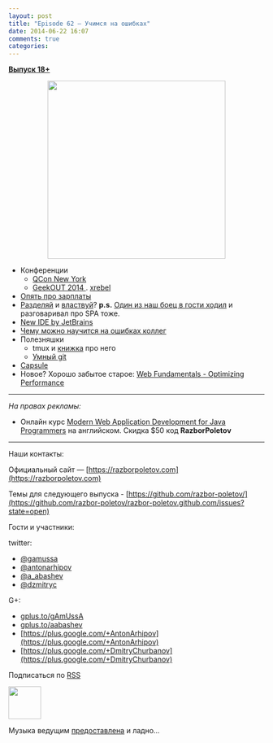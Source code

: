 ```yaml
---
layout: post
title: "Episode 62 — Учимся на ошибках"
date: 2014-06-22 16:07
comments: true
categories: 
---
```


[__Выпуск 18+__](http://s2.developerslife.ru/public/images/gifs/63e1f331-bee2-4648-af36-709f123ea05d.gif)

<div class="separator" style="clear: both; text-align: center;">
<a href="https://razborpoletov.com/images/razbor_62_text.jpg" imageanchor="1" style="margin-left: 1em; margin-right: 1em;"><img border="0" height="350" src="https://razborpoletov.com/images/razbor_62_text.jpg" width="350" /></a>
</div>

* Конференции
	* [QCon New York](https://qconnewyork.com/schedule-2014) 
	* [GeekOUT 2014 ](http://2014.geekout.ee/). [xrebel](http://xrebel.com)
* [Опять про зарплаты](http://www.forbes.com/sites/cameronkeng/2014/06/22/employees-that-stay-in-companies-longer-than-2-years-get-paid-50-less/)
* [Разделяй](http://programmers.stackexchange.com/questions/107503/is-it-common-to-separate-back-end-and-front-end-into-two-positions-on-web-develo) и [властвуй](http://lostechies.com/bradcarleton/2014/03/25/frontend-backend-gotta-keepem-separated/)? __p.s.__ [Один из наш боец в гости ходил](http://americhka.us/2014/06/21/427-%D0%BF%D1%80%D0%BE%D0%B3%D1%80%D0%B0%D0%BC%D0%BC%D0%B8%D1%81%D1%82%D1%8B) и разговаривал про SPA тоже.
* [New IDE by JetBrains](http://blog.jetbrains.com/blog/2014/06/09/0xdbe-brand-new-ide-for-dbas-and-sql-developers/
)
* [Чему можно научится на ошибках коллег](http://static.googleusercontent.com/media/research.google.com/de//pubs/archive/42184.pdf
)
* Полезняшки
	* tmux и [книжка](http://pragprog.com/book/bhtmux/tmux) про него
	* [Умный git](http://www.syntevo.com/smartgithg/) 
* [Capsule](https://github.com/puniverse/capsule) 
* Новое? Хорошо забытое старое: [Web Fundamentals - Optimizing Performance](https://developers.google.com/web/fundamentals/performance/)


---

_На правах рекламы:_

* Онлайн курс [Modern Web Application Development for Java Programmers](http://www.eventbrite.com/e/modern-web-application-development-for-java-programmers-starts-07272014-tickets-11465653077) на английском. Скидка $50 код **RazborPoletov**

---


Наши контакты:

Официальный сайт — [https://razborpoletov.com](https://razborpoletov.com)

Темы для следующего выпуска - [https://github.com/razbor-poletov/](https://github.com/razbor-poletov/razbor-poletov.github.com/issues?state=open)

Гости и участники:

twitter: 

 * [@gamussa](https://twitter.com/#!/gamussa)
 * [@antonarhipov](https://twitter.com/#!/antonarhipov)
 * [@a_abashev](https://twitter.com/#!/a_abashev)
 * [@dzmitryc ](https://twitter.com/#!/dzmitryc)
 
G+:

 * [gplus.to/gAmUssA](http://gplus.to/gAmUssA) 
 * [gplus.to/aabashev](http://gplus.to/aabashev) 
 * [https://plus.google.com/+AntonArhipov](https://plus.google.com/+AntonArhipov) 
 * [https://plus.google.com/+DmitryChurbanov](https://plus.google.com/+DmitryChurbanov) 

<!-- player goes here-->

<audio preload="none">
   <source src="http://traffic.libsyn.com/razborpoletov/razbor_62.mp3" type="audio/mp3" />
   Your browser does not support the audio tag.
</audio>

Подписаться по [RSS](http://feeds.feedburner.com/razbor-podcast)

<!-- episode file link goes here-->
<a href="http://traffic.libsyn.com/razborpoletov/razbor_62.mp3" imageanchor="1" style="clear: left; margin-bottom: 1em; margin-left: auto; margin-right: 2em;"><img border="0" height="64" src="https://razborpoletov.com/images/mp3.png" width="64" /></a>

Музыка ведущим [предоставлена](http://www.audiobank.fm/single-music/27/111/More-And-Less/) и ладно...
